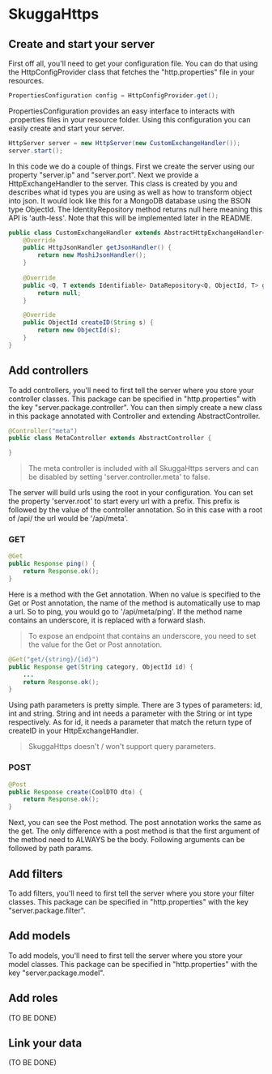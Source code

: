 # SkuggaHttps

## Create and start your server
First off all, you'll need to get your configuration file. You can do that using the HttpConfigProvider 
class that fetches the "http.properties" file in your resources.
``` java
PropertiesConfiguration config = HttpConfigProvider.get();
```

PropertiesConfiguration provides an easy interface to interacts with .properties files in your resource 
folder. Using this configuration you can easily create and start your server.
``` java
HttpServer server = new HttpServer(new CustomExchangeHandler());
server.start();
```

In this code we do a couple of things. First we create the server using our property "server.ip" and "server.port". 
Next we provide a HttpExchangeHandler to the server. This class is created by you and describes what id types you 
are using as well as how to transform object into json. It would look like this for a MongoDB database using the 
BSON type ObjectId. The IdentityRepository method returns null here meaning this API is 'auth-less'. Note that this will
be implemented later in the README.
``` java
public class CustomExchangeHandler extends AbstractHttpExchangeHandler<ObjectId> {
	@Override
	public HttpJsonHandler getJsonHandler() {
		return new MoshiJsonHandler();
	}
	
	@Override
	public <Q, T extends Identifiable> DataRepository<Q, ObjectId, T> getIdentityRepository() {
		return null;
	}

	@Override
	public ObjectId createID(String s) {
		return new ObjectId(s);
	}
}
```

## Add controllers
To add controllers, you'll need to first tell the server where you store your controller classes. This package can be 
specified in "http.properties" with the key "server.package.controller". You can then simply create a new class in
this package annotated with Controller and extending AbstractController.
``` java
@Controller("meta")
public class MetaController extends AbstractController {

}
```
> The meta controller is included with all SkuggaHttps servers and can be disabled by setting 'server.controller.meta' 
to false.

The server will build urls using the root in your configuration. You can set the property 'server.root' to start 
every url with a prefix. This prefix is followed by the value of the controller annotation. So in this case with a 
root of /api/ the url would be '/api/meta'.

### GET
``` java
@Get
public Response ping() {
	return Response.ok();
}
```
Here is a method with the Get annotation. When no value is specified to the Get or Post annotation, the name of 
the method is automatically use to map a url. So to ping, you would go to '/api/meta/ping'. If the method name 
contains an underscore, it is replaced with a forward slash.

> To expose an endpoint that contains an underscore, you need to set the value for the Get or Post annotation.

``` java
@Get("get/{string}/{id}")
public Response get(String category, ObjectId id) {
	...
	return Response.ok();
}
```
Using path parameters is pretty simple. There are 3 types of parameters: id, int and string. String and int needs
a parameter with the String or int type respectively. As for id, it needs a parameter that match the return type 
of createID in your HttpExchangeHandler.

> SkuggaHttps doesn't / won't support query parameters.

### POST
``` java
@Post
public Response create(CoolDTO dto) {
	return Response.ok();
}
```
Next, you can see the Post method. The post annotation works the same as the get. The only difference with a post
method is that the first argument of the method need to ALWAYS be the body. Following arguments can be followed by
path params.

## Add filters
To add filters, you'll need to first tell the server where you store your filter classes. This package can be 
specified in "http.properties" with the key "server.package.filter".

## Add models
To add models, you'll need to first tell the server where you store your model classes. This package can be specified
 in "http.properties" with the key "server.package.model".

## Add roles
(TO BE DONE)

## Link your data
(TO BE DONE)
